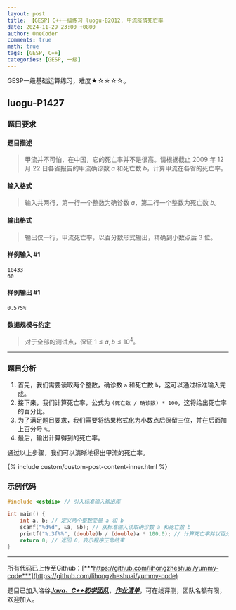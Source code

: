 ```yaml
---
layout: post
title: 【GESP】C++一级练习 luogu-B2012, 甲流疫情死亡率
date: 2024-11-29 23:00 +0800
author: OneCoder
comments: true
math: true
tags: [GESP, C++]
categories: [GESP, 一级]
---
```

GESP一级基础运算练习，难度★☆☆☆☆。

<!--more-->

## luogu-P1427

### 题目要求

#### 题目描述

>甲流并不可怕，在中国，它的死亡率并不是很高。请根据截止 $2009$ 年 $12$ 月 $22$ 日各省报告的甲流确诊数 $a$ 和死亡数 $b$，计算甲流在各省的死亡率。

#### 输入格式

>输入共两行，第一行一个整数为确诊数 $a$，第二行一个整数为死亡数 $b$。

#### 输出格式

>输出仅一行，甲流死亡率，以百分数形式输出，精确到小数点后 $3$ 位。

#### 样例输入 #1

```console
10433
60
```

#### 样例输出 #1

```console
0.575%
```

#### 数据规模与约定

>对于全部的测试点，保证 $1 \leq a, b \leq 10^4$。

---

### 题目分析

1. 首先，我们需要读取两个整数，确诊数 `a` 和死亡数 `b`，这可以通过标准输入完成。
2. 接下来，我们计算死亡率，公式为 `(死亡数 / 确诊数) * 100`，这将给出死亡率的百分比。
3. 为了满足题目要求，我们需要将结果格式化为小数点后保留三位，并在后面加上百分号 `%`。
4. 最后，输出计算得到的死亡率。

通过以上步骤，我们可以清晰地得出甲流的死亡率。

{% include custom/custom-post-content-inner.html %}

### 示例代码

```cpp
#include <cstdio> // 引入标准输入输出库

int main() {
    int a, b; // 定义两个整数变量 a 和 b
    scanf("%d%d", &a, &b); // 从标准输入读取确诊数 a 和死亡数 b
    printf("%.3f%%", (double)b / (double)a * 100.0); // 计算死亡率并以百分数形式输出，保留三位小数
    return 0; // 返回 0，表示程序正常结束
}
```

---

所有代码已上传至Github：[***https://github.com/lihongzheshuai/yummy-code***](https://github.com/lihongzheshuai/yummy-code)

题目已加入洛谷[***Java、C++初学团队***](https://www.luogu.com.cn/team/92228)，[***作业清单***](https://www.luogu.com.cn/team/92228#homework)，可在线评测，团队名额有限，欢迎加入。

